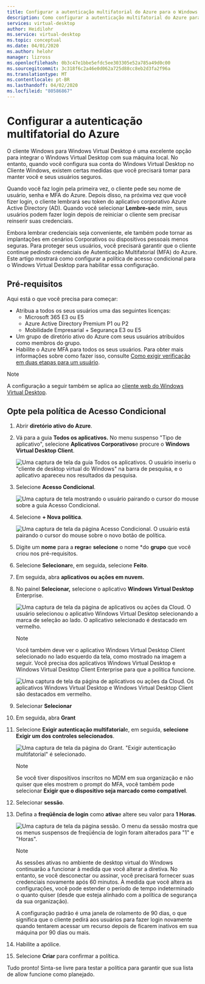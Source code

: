 ```yaml
---
title: Configurar a autenticação multifatorial do Azure para o Windows Virtual Desktop - Azure
description: Como configurar a autenticação multifatorial do Azure para aumentar a segurança no Windows Virtual Desktop.
services: virtual-desktop
author: Heidilohr
ms.service: virtual-desktop
ms.topic: conceptual
ms.date: 04/01/2020
ms.author: helohr
manager: lizross
ms.openlocfilehash: 0b3c47e1bbe5efdc5ee303305e52a785a49d0c00
ms.sourcegitcommit: 3c318f6c2a46e0d062a725d88cc8eb2d3fa2f96a
ms.translationtype: MT
ms.contentlocale: pt-BR
ms.lasthandoff: 04/02/2020
ms.locfileid: "80586867"
---
```

# <a name="set-up-azure-multi-factor-authentication"></a>Configurar a autenticação multifatorial do Azure

O cliente Windows para Windows Virtual Desktop é uma excelente opção para integrar o Windows Virtual Desktop com sua máquina local. No entanto, quando você configura sua conta do Windows Virtual Desktop no Cliente Windows, existem certas medidas que você precisará tomar para manter você e seus usuários seguros.

Quando você faz login pela primeira vez, o cliente pede seu nome de usuário, senha e MFA do Azure. Depois disso, na próxima vez que você fizer login, o cliente lembrará seu token do aplicativo corporativo Azure Active Directory (AD). Quando você selecionar **Lembre-se**de mim, seus usuários podem fazer login depois de reiniciar o cliente sem precisar reinserir suas credenciais.

Embora lembrar credenciais seja conveniente, ele também pode tornar as implantações em cenários Corporativos ou dispositivos pessoais menos seguras. Para proteger seus usuários, você precisará garantir que o cliente continue pedindo credenciais de Autenticação Multifatorial (MFA) do Azure. Este artigo mostrará como configurar a política de acesso condicional para o Windows Virtual Desktop para habilitar essa configuração.

## <a name="prerequisites"></a>Pré-requisitos

Aqui está o que você precisa para começar:

- Atribua a todos os seus usuários uma das seguintes licenças:
  - Microsoft 365 E3 ou E5
  - Azure Active Directory Premium P1 ou P2
  - Mobilidade Empresarial + Segurança E3 ou E5
- Um grupo de diretório ativo do Azure com seus usuários atribuídos como membros do grupo.
- Habilite o Azure MFA para todos os seus usuários. Para obter mais informações sobre como fazer isso, consulte [Como exigir verificação em duas etapas para um usuário](/active-directory/authentication/howto-mfa-userstates).

>[!NOTE]
>A configuração a seguir também se aplica ao [cliente web do Windows Virtual Desktop](https://rdweb.wvd.microsoft.com/webclient/index.html).

## <a name="opt-in-to-the-conditional-access-policy"></a>Opte pela política de Acesso Condicional

1. Abrir **diretório ativo do Azure**.

2. Vá para a guia **Todos os aplicativos.** No menu suspenso "Tipo de aplicativo", selecione **Aplicativos Corporativos**e procure o **Windows Virtual Desktop Client**.

    ![Uma captura de tela da guia Todos os aplicativos. O usuário inseriu o "cliente de desktop virtual do Windows" na barra de pesquisa, e o aplicativo apareceu nos resultados da pesquisa.](media/all-applications-search.png)

3. Selecione **Acesso Condicional**.

    ![Uma captura de tela mostrando o usuário pairando o cursor do mouse sobre a guia Acesso Condicional.](media/conditional-access-location.png)

4. Selecione **+ Nova política**.

   ![Uma captura de tela da página Acesso Condicional. O usuário está pairando o cursor do mouse sobre o novo botão de política.](media/new-policy-button.png)

5. Digite um **nome** para a **regra**e **selecione** o nome *do **grupo** que você criou nos pré-requisitos.

6. Selecione **Selecionar**e, em seguida, selecione **Feito**.

7. Em seguida, abra **aplicativos ou ações em nuvem.**

8. No painel **Selecionar,** selecione o aplicativo **Windows Virtual Desktop** Enterprise.

    ![Uma captura de tela da página de aplicativos ou ações da Cloud. O usuário selecionou o aplicativo Windows Virtual Desktop selecionando a marca de seleção ao lado. O aplicativo selecionado é destacado em vermelho.](media/cloud-apps-select.png)
    
    >[!NOTE]
    >Você também deve ver o aplicativo Windows Virtual Desktop Client selecionado no lado esquerdo da tela, como mostrado na imagem a seguir. Você precisa dos aplicativos Windows Virtual Desktop e Windows Virtual Desktop Client Enterprise para que a política funcione.
    >
    > ![Uma captura de tela da página de aplicativos ou ações da Cloud. Os aplicativos Windows Virtual Desktop e Windows Virtual Desktop Client são destacados em vermelho.](media/cloud-apps-enterprise-selected.png)

9. Selecionar **Selecionar**

10. Em seguida, abra **Grant** 

11. Selecione **Exigir autenticação multifatorial**e, em seguida, **selecione Exigir um dos controles selecionados**.
   
    ![Uma captura de tela da página do Grant. "Exigir autenticação multifatorial" é selecionado.](media/grant-page.png)

    >[!NOTE]
    >Se você tiver dispositivos inscritos no MDM em sua organização e não quiser que eles mostrem o prompt do MFA, você também pode selecionar **Exigir que o dispositivo seja marcado como compatível**.

12. Selecionar **sessão**.

13. Defina a **freqüência de login** como **ativa**e altere seu valor para **1 Horas**.

    ![Uma captura de tela da página sessão. O menu da sessão mostra que os menus suspensos de freqüência de login foram alterados para "1" e "Horas".](media/sign-in-frequency.png)
   
    >[!NOTE]
    >As sessões ativas no ambiente de desktop virtual do Windows continuarão a funcionar à medida que você alterar a diretiva. No entanto, se você desconectar ou assinar, você precisará fornecer suas credenciais novamente após 60 minutos. À medida que você altera as configurações, você pode estender o período de tempo indeterminado o quanto quiser (desde que esteja alinhado com a política de segurança da sua organização).
    >
    >A configuração padrão é uma janela de rolamento de 90 dias, o que significa que o cliente pedirá aos usuários para fazer login novamente quando tentarem acessar um recurso depois de ficarem inativos em sua máquina por 90 dias ou mais.

14. Habilite a apólice.

15. Selecione **Criar** para confirmar a política.

Tudo pronto! Sinta-se livre para testar a política para garantir que sua lista de allow funcione como planejado.
